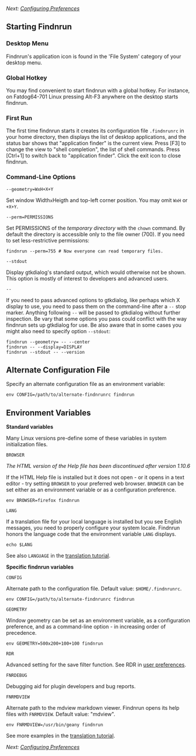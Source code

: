 _Next: [Configuring Preferences](preference.md)_

## Starting Findnrun

### Desktop Menu

Findnrun's application icon is found in the 'File System' category of
your desktop menu.

### Global Hotkey

You may find convenient to start findnrun with a global hotkey. For
instance, on Fatdog64-701 Linux pressing Alt-F3 anywhere on the desktop
starts findnrun.

### First Run

The first time findnrun starts it creates its configuration file
`.findnrunrc` in your home directory, then displays the list of
desktop applications, and the status bar shows that "application
finder" is the current view. Press [F3] to change the view to "shell
completion", the list of shell commands. Press [Ctrl+1] to switch back
to "application finder". Click the exit icon to close findnrun.

### Command-Line Options

`--geometry=WxH+X+Y`

  Set window Width`x`Heigth and top-left corner position.
  You may omit `WxH` or `+X+Y`.

`--perm=PERMISSIONS`

  Set PERMISSIONS of the _temporary directory_ with the `chown` command.
  By default the directory is accessible only to the file owner (700).
  If you need to set less-restrictive permissions:

    findnrun --perm=755 # Now everyone can read temporary files.

`--stdout`

  Display gtkdialog's standard output, which would otherwise not be shown.
  This option is mostly of interest to developers and advanced users.

`--`

  If you need to pass advanced options to gtkdialog, like perhaps
  which X display to use, you need to pass them on the command-line
  after a `--` stop marker. Anything following `--` will be passed
  to gtkdialog without further inspection. Be vary that some options
  you pass could conflict with the way findnrun sets up gtkdialog
  for use. Be also aware that in some cases you might also need to
  specify option `--stdout`:

    findnrun --geometry= -- --center
    findnrun -- --display=DISPLAY
    findnrun --stdout -- --version

## Alternate Configuration File

Specify an alternate configuration file as an environment variable:

    env CONFIG=/path/to/alternate-findnrunrc findnrun

## Environment Variables

**Standard variables**

Many Linux versions pre-define some of these variables in system
initialization files.

`BROWSER`

  _The HTML version of the Help file has been discontinued after version
  1.10.6_

  If the HTML Help file is installed but it does not open - or it opens
  in a text editor - try setting `BROWSER` to your preferred web
  browser.  `BROWSER` can be set either as an environment variable or as
  a configuration preference.

    env BROWSER=firefox findnrun

`LANG`

  If a translation file for your local language is installed but you
  see English messages, you need to properly configure your system
  locale.  Findnrun honors the language code that the environment
  variable `LANG` displays.

    echo $LANG

  See also `LANGUAGE` in the [translation tutorial](TRANSLATING.md).

**Specific findnrun variables**

`CONFIG`

  Alternate path to the configuration file.
  Default value: `$HOME/.findnrunrc`.

    env CONFIG=/path/to/alternate-findnrunrc findnrun

`GEOMETRY`

  Window geometry can be set as an environment variable, as a
  configuration preference, and as a command-line option - in increasing
  order of precedence.

    env GEOMETRY=500x200+100+100 findnrun

`RDR`

  Advanced setting for the save filter function. See RDR in [user preferences](preference.md).

`FNRDEBUG`

  Debugging aid for plugin developers and bug reports.

`FNRMDVIEW`

  Alternate path to the mdview markdown viewer. Findnrun
  opens its help files with `FNRMDVIEW`. Default value: "mdview".

    env FNRMDVIEW=/usr/bin/geany findnrun

  See more examples in the [translation tutorial](TRANSLATING.md).

_Next: [Configuring Preferences](preference.md)_
